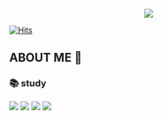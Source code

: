 <p align="center">
  <img src="https://capsule-render.vercel.app/api?type=wave&color=FFFF00&height=300&section=header&text=PARK CHOEUN&fontSize=70" />
</p>

[![Hits](https://hits.seeyoufarm.com/api/count/incr/badge.svg?url=https%3A%2F%2Fgithub.com%2Fu-huna&count_bg=%23F0D949&title_bg=%2396DA47&icon=&icon_color=%23FFFFFF&title=hits&edge_flat=false)](https://hits.seeyoufarm.com)

## ABOUT ME 🎁

### 📚 study
<img src="https://img.shields.io/badge/html5-E34F26?style=for-the-badge&logo=html5&logoColor=white">
<img src="https://img.shields.io/badge/C Sharp-239120?style=for-the-badge&logo=C Sharp&logoColor=white">
<img src="https://img.shields.io/badge/Java-007396?style=for-the-badge&logo=html5&logoColor=white">
<img src="https://img.shields.io/badge/CSS Wizardry-F43059?style=for-the-badge&logo=html5&logoColor=white">
